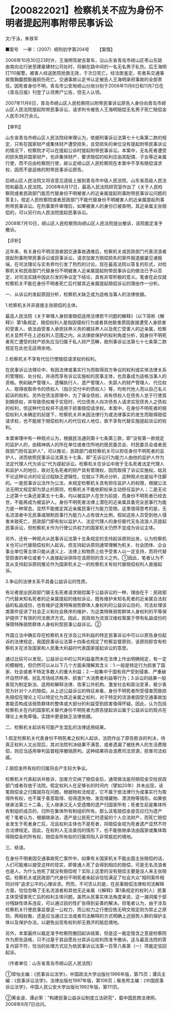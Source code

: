 # 【200822021】检察机关不应为身份不明者提起刑事附带民事诉讼

文/于泳，朱铁军

■案号　一审：（2007）崂刑初字第204号 　　【案情】

2006年10月30日23时许，王海明驾驶吉普车，沿山东省青岛市崂山区枣山东路由南向北行驶至建豪建材公司处时，将躺在路中间的一名无名男子轧伤。后王海明打110报警。被害人经送医院抢救无效，于次日死亡。经法医鉴定，死者系交通事故致胸腹腔脏器损伤死亡。交通事故认定书认定被告人王海明承担事故的全部责任。因死者身份不明，青岛市公安局崂山分局分别于2006年11月6日和11月7日在《青岛日报》刊登了认领男尸公告，但无人认领。

2007年11月6日，青岛市崂山区人民检察院以附带民事诉讼原告人身份向青岛市崂山区人民法院提起附带民事诉讼，请求判令被告人王海明赔偿无名男子死亡赔偿金人民币36万余元。

【审判】

山东省青岛市崂山区人民法院经审理认为，依据刑事诉讼法第七十七条第二款的规定，只有在国家财产或集体财产遭受损失，且受损失的单位没有提起附带民事诉讼的情况下，检察院才可以在提起公诉时提起附带民事诉讼。本案中，无名死者遭受的损失既非国家财产，也非集体财产，要求赔偿的权利应由其配偶、子女等近亲属行使，而不应由检察院行使，故认定崂山区人民检察院在本案中不享有赔偿请求权，因而不是适格的附带民事诉讼原告。

后崂山区人民法院又将该意见逐级上报到青岛市中级人民法院、山东省高级人民法院和最高人民法院。2008年6月17日，最高人民法院研究室作出了《关于人民检察院或者民政部门能否代替身份不明被害人的近亲属提起刑事附带民事诉讼问题的答复》，规定人民检察院或者民政部门不能代替身份不明被害人的近亲属提起刑事附带民事诉讼。在刑事案件审理后，如果被害人的身份已被查明，其近亲属主张赔偿的，可以另行向人民法院提起民事诉讼。

2008年7月10日，崂山区人民检察院向崂山区人民法院提出撤诉，该院裁定准予撤诉。

【评析】

近年来，有关身份不明流浪者因交通事故遇难后，检察机关或民政部门代表流浪者提起刑事附带民事诉讼或民事诉讼，请求加害方赔偿损失的案件报道屡屡见诸报端，在司法理论与实务界均引发了热烈的讨论。现在最高法院以答复的形式，对检察机关和民政部门代替身份不明被害人近亲属提起附带民事诉讼的做法已予以否定，对司法实践中因此引发的争议定下结论，具有非常积极的意义。笔者在此仅就检察机关不能在身份不明者死亡后代替其近亲属提起赔偿诉讼的理由作一分析。

一、从诉讼的发起原因分析，检察机关缺乏成为适格当事人的法律依据。

1.检察机关并非直接主张赔偿的主体。

最高人民法院《关于审理人身损害赔偿适用法律若干问题的解释》（以下简称《解释》）第1条规定，赔偿权利人是指因侵权行为或者其他致害原因直接遭受人身损害的受害人、依法由受害人承担扶养义务的被扶养人以及死亡受害人的近亲属，检察机关显然不在上述权利人范围之内。从法律欲保护的权利角度分析，因身份不明死者死亡遭受的财产损失应当归属于私人财产范畴，故刑事诉讼法第七十七条第二款规定在此也无适用余地。

2.检察机关不享有代位行使赔偿请求权的权利。

在民事诉讼法理论中，有因法律或事实行为而取得双方争议的权利或实体法律关系的管理权、处分权，并进而享有诉讼实施权的民事主体，也具备成为适格当事人的资格。例如破产管理人、遗嘱执行人、遗产管理人、失踪人的财产管理人、代位权人、取得收取命令的债权人（指示交付中的债权人）等，均有代他人而以自己名义起诉的权利。另外在债法原理中，为了保全债权，尚有债权人在债务人怠于行使其到期债权，并导致债权难于实现时，代位债务人向次债务人请求实现债务人之债权的权利，但这种代位权并不适用于损害赔偿请求权。本案中，在身份不明死者的赔偿权利人未确定的前提下，检察机关并未因法律行为或法律事实的发生而取得赔偿请求权，也不能居于赔偿权利人的代位权人地位，故不享有代替实施提起诉讼的权利。

本案审理中有一种观点认为，根据民法通则第十七条第三款，即"没有第一款规定的监护人的，由精神病人的所在单位或者住所地的居民委员会、村民委员会或者民政部门担任监护人"，可以推论，民政部门或检察机关可以担任身份不明死者的监护人，进而依照民事诉讼法第五十七条，即"无诉讼行为能力人由他的监护人作为法定代理人代为诉讼"代为提起诉讼。检察机关在诉讼中居于无名死者法定代理人和监护人的地位，故对无名死者的财产具有管理权，因而取得了诉讼实施权。姑且不论这种论点的论证过程缺乏逻辑性，仅就以下两点分析，这种观点也是站不住脚的。一是民事诉讼法作为公法，未规定检察机关具有担任监护人的权限，根据公法法无明文规定即为禁止的原则，检察机关不能依职权来主动担任监护人；二是无论上述第十七条还是第五十七条，均以被监护人在世为前提，而身份不明死者已经去世，不能再成为被监护人。身份不明死者法律上潜在的近亲属具备完全民事行为能力是一种常态，显然不能推定其近亲属民事行为能力受限。这里值得思考的是，无名流浪者中无民事或限制民事行为能力人占有很大比例，假如这些人员受到他人侵害未致死亡，民政部门即有权以监护人、法定代理人的身份替代无名流浪人员提起民事诉讼，但检察机关作为行使公共权力的国家机关仍然不宜成为诉讼主体。

另外，还有一种观点从民事诉讼法第十五条规定的支持起诉原则出发，认为检察机关也可以代替赔偿权利人起诉。但支持起诉原则通常理解为机关、社会团体、企业事业单位等主体只能从道义上、法律上和物质上给予受害人以一定支持，而将代替受损害的单位或者个人直接起诉排除在该原则的含义之外。①因此，笔者认为不宜从支持起诉原则推论作为国家机关之一的检察机关有权代替赔偿权利人直接起诉。

3.争讼的法律关系不具备公益诉讼的性质。

有论者提出民政部门替无名死者请求赔偿属于公益诉讼的一种，理由在于：民政部门代替未知名死者的近亲属提起的维权诉讼，既有维护未知名死者的近亲属合法权益的私益成份，也有维护这类特殊弱势群体人身权利的公益诉讼目的，司法处理该类案件促进了社会正义和社会秩序的维护，为这类特殊弱势群体人身权利的平等保护提供了有效的司法救济方式。因此，民政局为流浪汉维权案属于带有私益成份的保障特殊弱势群体人身权利型民事公益诉讼。②

外国立法中确实存在检察机关在涉及公共利益的特定民事诉讼中可以以原告身份起诉的法律规定，我国民事诉讼法第十四条也规定了检察监督原则，该原则即含有检察机关在涉及国家和人民重大利益时代表国家提起诉讼的意思。

通过比较可以发现，公益诉讼中的公共利益虽然未在法律上作出明确规定，有一定的模糊性，但仍然可以从以下几个方面来理解其含义：1.一般是特定行为损害了国家、社会或者不特定多数人的重大利益；2.一般集中于国有资产受到侵害、严重破坏自然环境、扰乱市场经济秩序、损害广大消费者利益等行为；3.诉讼的结果一般表现为制定新法、适用和解释法律、改革公共机构、激发社会和政治变革，极少表现为针对个人的赔偿。从上述公益诉讼的特征来看，身份不明死者所受侵害而致损失赔偿在理论上可以特定化为其近亲属之权利，对于特定的流浪者因受交通事故加害能否构成该弱势群体的整体或大部分的利益受到损害值得怀疑。因此，认为包括检察机关在内的国家机关替代身份不明死者为原告提起诉讼属于公益诉讼的观点在理论上未免牵强，实践中更是缺乏法律依据。

二、检察机关起诉有可能产生混乱的法律适用结果。

1.假定检察机关代表身份不明死者之权利人起诉，法院作出了原告胜诉的判决，待真正权利人又出现后，其对法院判决结果不满意，或者遗漏了被抚养人的生活费赔偿，则应当适用审判监督程序撤销原判。这种结果将会浪费司法资源，损害司法权威。

2.赔偿金所有权的归属将会产生较大争议。

检察机关代表起诉并胜诉，加害方交纳了赔偿金后，通常做法是将赔偿金交给民政部门或者存放于法院。假定权利人在足够长的时间内（譬如20年）并未出现，该笔赔偿金之归属就存在问题。根据物权法规定，它不属于依法律行为或事实行为取得所有权，也不属于善意取得、拾得遗失物、发现埋藏物、漂流物等情形。如果依继承法第三十二条，无人继承又无人受遗赠的遗产归国家所有；死者生前是集体所有制组织成员的，归所在集体所有制组织所有。那么该笔赔偿金是否应归为遗产呢？笔者认为，根据继承法，遗产是公民死亡时遗留的个人合法财产，而死亡赔偿金发生于死者身亡后，况且权利主体也不是死者，将赔偿金视为死者遗产显然不符合法律规定。因此，在权利人无法查找的情形下，也不能依继承法由国家或集体取得赔偿金的所有权，赔偿金所有权的归属将陷入非常尴尬的境地。

三、结语。

在身份不明者因交通事故死亡案件中，如果有关国家机关不能出面主张赔偿的话，人们可能难以接受这样的现实，即普通人死了会得到相应的赔偿，可是无名流浪者也是人，为什么他死了就没有赔偿呢？实际上这里的没有赔偿主要是没人来主张赔偿。检察机关或民政部门代身份不明死者来起诉恰恰满足了社会大众"相同案件相同对待"追求公平的心理诉求。然而，不可否认的是，在民事赔偿法律和司法解释方面，恰恰忽略了无名流浪者和其他无近亲属（《解释》第1条规定的权利人）民事主体受侵害死亡后的权利主体问题。虽然从民事实体法角度来说，这一漏洞属于部分残缺性体系违反，可以通过目的性扩张得到妥善的解决。但笔者认为，由于涉及检察机关行使民事监督这一公权力，而公权力之行使应依无明文规定则为禁止之原则，两相权衡，还是应当通过立法或者司法解释的方式明确上述弱势人群的保护主体以及保护办法，以避免出现有权利却无救济的尴尬境地。

另外，本案最终以裁定准予检察院撤回起诉结案，但是这一裁定隐含之意是检察院作为原告适格，只不过基于其自愿处分其诉讼权利而准予撤诉。这与最高法院的答复内容不符，恰当的处理方式应为依民事诉讼法第一百零八条第（一）项裁定驳回起诉。

（作者单位：山东省青岛市崂山区人民法院）

①常怡主编：《民事诉讼法学》，中国政法大学出版社1996年版，第75页；谭兵主编：《民事诉讼法学》，法律出版社1997年版，第106页；柴发邦主编：《中国民事诉讼法学》，中国人民公安大学出版社1992年版，第111页。

②黄金波、谭必荣："构建民事公益诉讼制度立法研究"，载中国民商法律网，2008年9月7日访问。